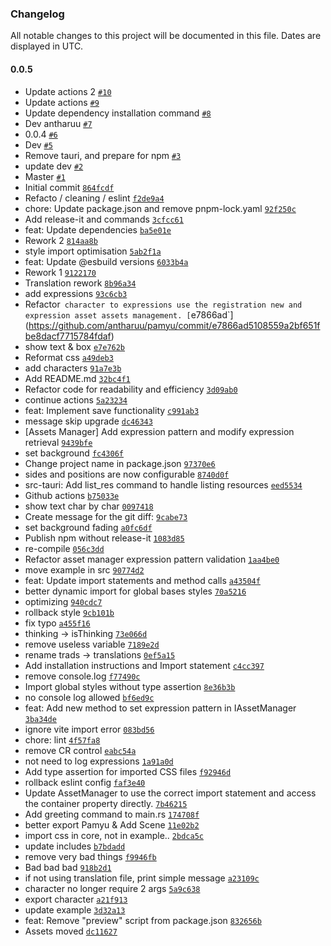 ### Changelog

All notable changes to this project will be documented in this file. Dates are displayed in UTC.

#### 0.0.5

- Update actions 2 [`#10`](https://github.com/antharuu/pamyu/pull/10)
- Update actions [`#9`](https://github.com/antharuu/pamyu/pull/9)
- Update dependency installation command [`#8`](https://github.com/antharuu/pamyu/pull/8)
- Dev antharuu [`#7`](https://github.com/antharuu/pamyu/pull/7)
- 0.0.4 [`#6`](https://github.com/antharuu/pamyu/pull/6)
- Dev [`#5`](https://github.com/antharuu/pamyu/pull/5)
- Remove tauri, and prepare for npm [`#3`](https://github.com/antharuu/pamyu/pull/3)
- update dev [`#2`](https://github.com/antharuu/pamyu/pull/2)
- Master [`#1`](https://github.com/antharuu/pamyu/pull/1)
- Initial commit [`864fcdf`](https://github.com/antharuu/pamyu/commit/864fcdf81a598fceed778b838057aa4655f41058)
- Refacto / cleaning / eslint [`f2de9a4`](https://github.com/antharuu/pamyu/commit/f2de9a4b43e87fdfdeaff0eafa69fa998659e3f4)
- chore: Update package.json and remove pnpm-lock.yaml [`92f250c`](https://github.com/antharuu/pamyu/commit/92f250c59a484c1614136eac3ab1609d4da2afe2)
- Add release-it and commands [`3cfcc61`](https://github.com/antharuu/pamyu/commit/3cfcc614c964222adb782c91d2615caaed5a2e40)
- feat: Update dependencies [`ba5e01e`](https://github.com/antharuu/pamyu/commit/ba5e01e13ee1c351c0c16d7ed4ebfb252c06ec35)
- Rework 2 [`814aa8b`](https://github.com/antharuu/pamyu/commit/814aa8b04660af7bf2d0bf084b59af9d8d4d746e)
- style import optimisation [`5ab2f1a`](https://github.com/antharuu/pamyu/commit/5ab2f1aba4a1be42766edd6af15fbd9f866496fb)
- feat: Update @esbuild versions [`6033b4a`](https://github.com/antharuu/pamyu/commit/6033b4a7a2a3990e39441efd15b1623b34184cff)
- Rework 1 [`9122170`](https://github.com/antharuu/pamyu/commit/91221700fb14e2c8075a02669f5ddc44ae91dc85)
- Translation rework [`8b96a34`](https://github.com/antharuu/pamyu/commit/8b96a34c78f0c97f8f8ea88b362e6858f80ca66a)
- add expressions [`93c6cb3`](https://github.com/antharuu/pamyu/commit/93c6cb339349e29c287190b61c58262dae7bca50)
- Refactor` character to expressions use the registration new and expression asset assets management. [`e7866ad`](https://github.com/antharuu/pamyu/commit/e7866ad5108559a2bf651fbe8dacf7715784fdaf)
- show text & box [`e7e762b`](https://github.com/antharuu/pamyu/commit/e7e762b7ad117d94b0495a82f3c6ae2f0cd626a7)
- Reformat css [`a49deb3`](https://github.com/antharuu/pamyu/commit/a49deb3998beea4c029d2d0d2ac2ad4aa34f159b)
- add characters [`91a7e3b`](https://github.com/antharuu/pamyu/commit/91a7e3b50c59277da832fbdafd2dad7860e94440)
- Add README.md [`32bc4f1`](https://github.com/antharuu/pamyu/commit/32bc4f17b8ff5031c68e55979f8361b09c777165)
- Refactor code for readability and efficiency [`3d09ab0`](https://github.com/antharuu/pamyu/commit/3d09ab06e4faaf4f6d63164dab32d716502b411b)
- continue actions [`5a23234`](https://github.com/antharuu/pamyu/commit/5a23234696d8be74885af766122d3e3c8b28bca2)
- feat: Implement save functionality [`c991ab3`](https://github.com/antharuu/pamyu/commit/c991ab3c53d74c531d35aea094b8d59e721393e2)
- message skip upgrade [`dc46343`](https://github.com/antharuu/pamyu/commit/dc463430ba74adabf2cf146a94ad0937e66348d7)
- [Assets Manager] Add expression pattern and modify expression retrieval [`9439bfe`](https://github.com/antharuu/pamyu/commit/9439bfe828a1ccbda1f01b78e8122345e1fbc21d)
- set background [`fc4306f`](https://github.com/antharuu/pamyu/commit/fc4306f26c88ab7f89f35319a19f91afdea1d698)
- Change project name in package.json [`97370e6`](https://github.com/antharuu/pamyu/commit/97370e6001ba2df5eb74f998c59f6ec4259bcee6)
- sides and positions are now configurable [`8740d0f`](https://github.com/antharuu/pamyu/commit/8740d0f1d4464e25dade662d79ff22495beef0e2)
- src-tauri: Add list_res command to handle listing resources [`eed5534`](https://github.com/antharuu/pamyu/commit/eed5534a58fd19aeadabeeda2b017494404cbbbc)
- Github actions [`b75033e`](https://github.com/antharuu/pamyu/commit/b75033edf8a6c4dea9639685a3f1cc20e5a09b10)
- show text char by char [`0097418`](https://github.com/antharuu/pamyu/commit/0097418d1bde5990df9605ece32935ec75c0a242)
- Create message for the git diff: [`9cabe73`](https://github.com/antharuu/pamyu/commit/9cabe730cf76a89db6a29fca66c1f0e118dbd4b2)
- set background fading [`a0fc6df`](https://github.com/antharuu/pamyu/commit/a0fc6dffa4744a7568c8c246ef577582bbe645f3)
- Publish npm without release-it [`1083d85`](https://github.com/antharuu/pamyu/commit/1083d852285b60a3dd1271c83111276cf359e04f)
- re-compile [`056c3dd`](https://github.com/antharuu/pamyu/commit/056c3dd77bddc2e0010de733272beeff1ef90ff6)
- Refactor asset manager expression pattern validation [`1aa4be0`](https://github.com/antharuu/pamyu/commit/1aa4be03973f76f3ce5643fad69c61f86c5884f1)
- move example in src [`90774d2`](https://github.com/antharuu/pamyu/commit/90774d21405857400f6b90a1c4bb2ed831841734)
- feat: Update import statements and method calls [`a43504f`](https://github.com/antharuu/pamyu/commit/a43504fd1a3864039b6ff67676a3cd1d0dac8fc2)
- better dynamic import for global bases styles [`70a5216`](https://github.com/antharuu/pamyu/commit/70a521663245a7f2891274cfa8e3932864bf3e00)
- optimizing [`940cdc7`](https://github.com/antharuu/pamyu/commit/940cdc722a2413dae683f3de909e594c6435bff7)
- rollback style [`9cb101b`](https://github.com/antharuu/pamyu/commit/9cb101b153c113242e84fd20e9ec40095c3d4105)
- fix typo [`a455f16`](https://github.com/antharuu/pamyu/commit/a455f16de50b61f271b39b609eb2e42da779532a)
- thinking -&gt; isThinking [`73e066d`](https://github.com/antharuu/pamyu/commit/73e066d521db69c161ab5838a4dca56ee694878e)
- remove useless variable [`7189e2d`](https://github.com/antharuu/pamyu/commit/7189e2dc233fcad2eaa0a96155efbfade8e17e39)
- rename trads -&gt; translations [`0ef5a15`](https://github.com/antharuu/pamyu/commit/0ef5a154a75cd986dc89810f0fb9c8cd0b82ed6b)
- Add installation instructions and  Import statement [`c4cc397`](https://github.com/antharuu/pamyu/commit/c4cc397cb3ea85df81afe6e4321b6223f2536a11)
- remove console.log [`f77490c`](https://github.com/antharuu/pamyu/commit/f77490cd81377e8467bc6ea1f91ba8d3c07bfcf6)
- Import global styles without type assertion [`8e36b3b`](https://github.com/antharuu/pamyu/commit/8e36b3b892951e0dc5322a6627d1c0c381be1ced)
- no console log allowed [`bf6ed9c`](https://github.com/antharuu/pamyu/commit/bf6ed9cfdfb9779ddc594ad8617315871406650a)
- feat: Add new method to set expression pattern in IAssetManager [`3ba34de`](https://github.com/antharuu/pamyu/commit/3ba34de9551059f1391c960b618b1a7c21541945)
- ignore vite import error [`083bd56`](https://github.com/antharuu/pamyu/commit/083bd56d60d142956dc3c25127dba3440573080c)
- chore: lint [`4f57fa8`](https://github.com/antharuu/pamyu/commit/4f57fa8253d648c06039d02ec5c649c20cab5103)
- remove CR control [`eabc54a`](https://github.com/antharuu/pamyu/commit/eabc54aed0850deb02df177591dcf484536a2c43)
- not need to log expressions [`1a91a0d`](https://github.com/antharuu/pamyu/commit/1a91a0d87354e36f7b033bf6c4be8fbb562cf964)
- Add type assertion for imported CSS files [`f92946d`](https://github.com/antharuu/pamyu/commit/f92946d3d00a01d6f0d353cf40dcdbabcc4a7799)
- rollback eslint config [`faf3e40`](https://github.com/antharuu/pamyu/commit/faf3e409e8172ded1edce371a2abf354988f3da1)
- Update AssetManager to use the correct import statement and access the container property directly. [`7b46215`](https://github.com/antharuu/pamyu/commit/7b4621521f8a160392b6b259387c0d2ac25ea3be)
- Add greeting command to main.rs [`174708f`](https://github.com/antharuu/pamyu/commit/174708f2bd58a82c97f1182e02d77acac3591b01)
- better export Pamyu & Add Scene [`11e02b2`](https://github.com/antharuu/pamyu/commit/11e02b2937c2eeb23eb7e08b5dd1b3c6925fd862)
- import css in core, not in example.. [`2bdca5c`](https://github.com/antharuu/pamyu/commit/2bdca5c89805a3619ea567081c5ef2a174d28ab5)
- update includes [`b7bdadd`](https://github.com/antharuu/pamyu/commit/b7bdadda5fa65a8c4c37c855ee1cded8f28f02bd)
- remove very bad things [`f9946fb`](https://github.com/antharuu/pamyu/commit/f9946fb8ba91cb50717e10ec4e10bc3327eaecba)
- Bad bad bad [`918b2d1`](https://github.com/antharuu/pamyu/commit/918b2d114aac340b2d0a03b3ca4879b79d43c2f4)
- if not using translation file, print simple message [`a23109c`](https://github.com/antharuu/pamyu/commit/a23109ca1dad01497871ea3879288f4dd4b4879c)
- character no longer require 2 args [`5a9c638`](https://github.com/antharuu/pamyu/commit/5a9c6387aea8fdb1697dcb78c4d1713cfe79bf47)
- export character [`a21f913`](https://github.com/antharuu/pamyu/commit/a21f9133346210d205ab7569f6602492b28f8cd0)
- update example [`3d32a13`](https://github.com/antharuu/pamyu/commit/3d32a13e2f6641e7513df346f9c2587ee6627fba)
- feat: Remove "preview" script from package.json [`832656b`](https://github.com/antharuu/pamyu/commit/832656b3ea32b03024bd5d8b590d42d1dd9c7647)
- Assets moved [`dc11627`](https://github.com/antharuu/pamyu/commit/dc116277bbb50036b028e5aaea15298cdf866684)
